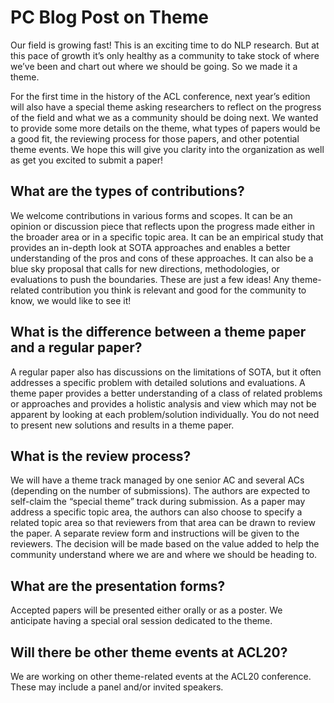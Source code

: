 # PC Blog Post on Theme
Our field is growing fast! This is an exciting time to do NLP research. But at this pace of growth it’s only healthy as a community to take stock of where we’ve been and chart out where we should be going. So we made it a theme. 

For the first time in the history of the ACL conference, next year’s edition will also have a special theme asking researchers to reflect on the progress of the field and what we as a community should be doing next. We wanted to provide some more details on the theme, what types of papers would be a good fit, the reviewing process for those papers, and other potential theme events. We hope this will give you clarity into the organization as well as get you excited to submit a paper!

## What are the types of contributions?
We welcome contributions in various forms and scopes. It can be an opinion or discussion piece that reflects upon the progress made either in the broader area or in a specific topic area. It can be an empirical study that provides an in-depth look at SOTA approaches and enables a better understanding of the pros and cons of these approaches. It can also be a blue sky proposal that calls for new directions, methodologies, or evaluations to push the boundaries. These are just a few ideas! Any theme-related contribution you think is relevant and good for the community to know, we would like to see it!

## What is the difference between a theme paper and a regular paper?
A regular paper also has discussions on the limitations of SOTA, but it often addresses a specific problem with detailed solutions and evaluations. A theme paper provides a better understanding of a class of related problems or approaches and provides a holistic analysis and view which may not be apparent by looking at each problem/solution individually. You do not need to present new solutions and results in a theme paper.

## What is the review process?
We will have a theme track managed by one senior AC and several ACs (depending on the number of submissions). The authors are expected to self-claim the “special theme” track during submission. As a paper may address a specific topic area, the authors can also choose to specify a related topic area so that reviewers from that area can be drawn to review the paper. A separate review form and instructions will be given to the reviewers. The decision will be made based on the value added to help the community understand where we are and where we should be heading to.

## What are the presentation forms?
Accepted papers will be presented either orally or as a poster. We anticipate having a special oral session dedicated to the theme.

## Will there be other theme events at ACL20?
We are working on other theme-related events at the ACL20 conference. These may include a panel and/or invited speakers.
